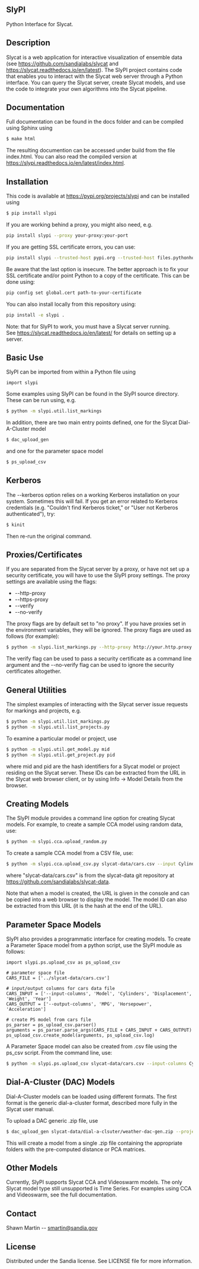 ## SlyPI
Python Interface for Slycat.

## Description
Slycat is a web application for interactive visualization of ensemble data (see https://github.com/sandialabs/slycat and https://slycat.readthedocs.io/en/latest).  The SlyPI project contains code that enables you to interact with the Slycat web server through a Python interface.  You can query the Slycat server, create Slycat models, and use the code to integrate your own algorithms into the Slycat pipeline.

## Documentation

Full documentation can be found in the docs folder and can be compiled using Sphinx using

```sh
$ make html
```

The resulting documention can be accessed under build from the file index.html.  You can also
read the compiled version at https://slypi.readthedocs.io/en/latest/index.html.

## Installation
This code is available at https://pypi.org/projects/slypi and can be installed using

```sh
$ pip install slypi
```

If you are working behind a proxy, you might also need, e.g.

```sh
pip install slypi --proxy your-proxy:your-port
```

If you are getting SSL certificate errors, you can use:

```sh
pip install slypi --trusted-host pypi.org --trusted-host files.pythonhosted.org
```

Be aware that the last option is insecure.  The better approach is to 
fix your SSL certificate and/or point Python to a copy of the certificate.
This can be done using:

```sh
pip config set global.cert path-to-your-certificate
```

You can also install locally from this repository using:

```sh
pip install -e slypi .
```

Note: that for SlyPI to work, you must have a Slycat server running.  
See https://slycat.readthedocs.io/en/latest/ for details on setting up a server.

## Basic Use

SlyPI can be imported from within a Python file using

    import slypi

Some examples using SlyPI can be found in the SlyPI
source directory.  These can be run using, e.g.

```sh
$ python -m slypi.util.list_markings
```

In addition, there are two main entry points defined, one for the Slycat Dial-A-Cluster model

```sh
$ dac_upload_gen
```
and one for the parameter space model

```sh
$ ps_upload_csv
```

## Kerberos

The --kerberos option relies on a working Kerberos installation on your system.  Sometimes
this will fail.  If you get an error related to Kerberos credentials (e.g. "Couldn't find
Kerberos ticket," or "User not Kerberos authenticated"), try:

```sh
$ kinit
```

Then re-run the original command.

## Proxies/Certificates

If you are separated from the Slycat server by a proxy, or have not set up a security
certificate, you will have to use the SlyPI proxy settings.  The proxy
settings are available using the flags:

* --http-proxy
* --https-proxy
* --verify
* --no-verify

The proxy flags are by default set to "no proxy".  If you have proxies set in the
environment variables, they will be ignored.  The proxy flags are used as follows
(for example):

```sh
$ python -m slypi.list_markings.py --http-proxy http://your.http.proxy --https-proxy https://your.https.proxy
```

The verify flag can be used to pass a security certificate as a command line argument and
the --no-verify flag can be used to ignore the security certificates altogether.

## General Utilities

The simplest examples of interacting with the Slycat server issue
requests for markings and projects, e.g.

```sh
$ python -m slypi.util.list_markings.py
$ python -m slypi.util.list_projects.py
```

To examine a particular model or project, use

```sh
$ python -m slypi.util.get_model.py mid
$ python -m slypi.util.get_project.py pid
```

where mid and pid are the hash identifiers for a Slycat model
or project residing on the Slycat server.  These IDs can be extracted
from the URL in the Slycat web browser client, or by using
Info -> Model Details from the browser.

## Creating Models

The SlyPI module provides a command line option for creating Slycat
models.  For example, to create a sample CCA model using random data, use:

```sh
$ python -m slypi.cca.upload_random.py
```

To create a sample CCA model from a CSV file, use:

```sh
$ python -m slypi.cca.upload_csv.py slycat-data/cars.csv --input Cylinders Displacement Weight Year --output MPG Horsepower Acceleration --project-name "CCA Models"
```

where "slycat-data/cars.csv" is from the slycat-data git repository at
https://github.com/sandialabs/slycat-data.

Note that when a model is created, the URL is given in the console and
can be copied into a web browser to display the model.  The model ID
can also be extracted from this URL (it is the hash at the end of the URL).

## Parameter Space Models

SlyPI also provides a programmatic interface for creating models.  To create
a Parameter Space model from a python script, use the SlyPI module as follows:

```{python}
import slypi.ps.upload_csv as ps_upload_csv

# parameter space file
CARS_FILE = ['../slycat-data/cars.csv']

# input/output columns for cars data file
CARS_INPUT = ['--input-columns', 'Model', 'Cylinders', 'Displacement', 'Weight', 'Year']
CARS_OUTPUT = ['--output-columns', 'MPG', 'Horsepower', 'Acceleration']

# create PS model from cars file
ps_parser = ps_upload_csv.parser()
arguments = ps_parser.parse_args(CARS_FILE + CARS_INPUT + CARS_OUTPUT)
ps_upload_csv.create_model(arguments, ps_upload_csv.log)     

```

A Parameter Space model can also  be created from .csv file using the 
ps_csv script.  From the command line, use:

```sh
$ python -m slypi.ps.upload_csv slycat-data/cars.csv --input-columns Cylinders Displacement Weight Year --output-columns MPG Horsepower Acceleration --project-name "PS Models"
```

## Dial-A-Cluster (DAC) Models

Dial-A-Cluster models can be loaded using different formats.  The first
format is the generic dial-a-cluster format, described more fully in
the Slycat user manual.

To upload a DAC generic .zip file, use

```sh
$ dac_upload_gen slycat-data/dial-a-clsuter/weather-dac-gen.zip --project-name "DAC Models"
```

This will create a model from a single .zip file containing the appropriate
folders with the pre-computed distance or PCA matrices.

## Other Models

Currently, SlyPI supports Slycat CCA and Videoswarm models.  The only Slycat model type
still unsupported is Time Series.  For examples using CCA and Videoswarm, see the full documentation.

## Contact
Shawn Martin -- smartin@sandia.gov

## License
Distributed under the Sandia license. See LICENSE file for more information.
